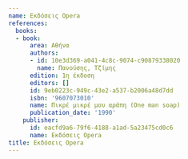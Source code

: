 ```yaml
---
name: Εκδόσεις Opera
references:
  books:
  - book:
      area: Αθήνα
      authors:
      - id: 10e3d369-a041-4c8c-9074-c90879338020
        name: Πανούσης, Τζίμης
      edition: 1η έκδοση
      editors: []
      id: 9eb0223c-949c-43e2-a537-b2006a48d7dd
      isbn: '9607073010'
      name: Πικρέ μικρέ μου αράπη (One man soap)
      publication_date: '1990'
    publisher:
      id: eacfd9a6-79f6-4188-a1ad-5a23475cd0c6
      name: Εκδόσεις Opera
title: Εκδόσεις Opera
---
```


